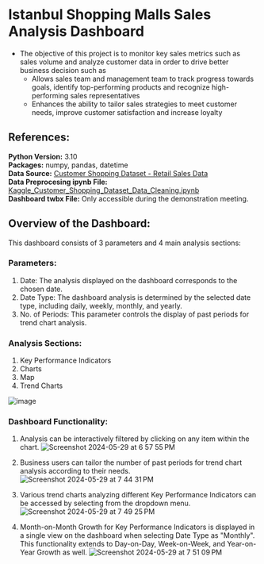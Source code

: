 # Istanbul Shopping Malls Sales Analysis Dashboard
- The objective of this project is to monitor key sales metrics such as sales volume and analyze customer data in order to drive better business decision such as
  - Allows sales team and management team to track progress towards goals, identify top-performing products and recognize high-performing sales representatives
  - Enhances the ability to tailor sales strategies to meet customer needs, improve customer satisfaction and increase loyalty

## References:
**Python Version:** 3.10 <br />
**Packages:** numpy, pandas, datetime <br />
**Data Source:** [Customer Shopping Dataset - Retail Sales Data](https://www.kaggle.com/datasets/mehmettahiraslan/customer-shopping-dataset) <br />
**Data Preprocesing ipynb File:** [Kaggle_Customer_Shopping_Dataset_Data_Cleaning.ipynb](https://github.com/rnlow22/shopping_mall_sales_dashboard/blob/main/Kaggle_Customer_Shopping_Dataset_Data_Cleaning.ipynb) <br />
**Dashboard twbx File:** Only accessible during the demonstration meeting.

## Overview of the Dashboard:
This dashboard consists of 3 parameters and 4 main analysis sections:
### Parameters:
1. Date: The analysis displayed on the dashboard corresponds to the chosen date.
2. Date Type: The dashboard analysis is determined by the selected date type, including daily, weekly, monthly, and yearly.
3. No. of Periods: This parameter controls the display of past periods for trend chart analysis.

### Analysis Sections:
1. Key Performance Indicators
2. Charts
3. Map
4. Trend Charts

![image](https://github.com/rnlow22/shopping_mall_sales_dashboard/assets/30455582/10938d84-4019-47a1-8a45-0f4b771f723b)

### Dashboard Functionality:
1. Analysis can be interactively filtered by clicking on any item within the chart.
![Screenshot 2024-05-29 at 6 57 55 PM](https://github.com/rnlow22/shopping_mall_sales_dashboard/assets/30455582/37758361-d0a3-44c3-9e1a-32e50d6e87f1)

2. Business users can tailor the number of past periods for trend chart analysis according to their needs.
![Screenshot 2024-05-29 at 7 44 31 PM](https://github.com/rnlow22/shopping_mall_sales_dashboard/assets/30455582/1d52ac11-1f54-4add-aba0-3ddaff3215f8)

3. Various trend charts analyzing different Key Performance Indicators can be accessed by selecting from the dropdown menu.
![Screenshot 2024-05-29 at 7 49 25 PM](https://github.com/rnlow22/shopping_mall_sales_dashboard/assets/30455582/151c38ac-74a6-497e-a717-f000ba64c790)

4. Month-on-Month Growth for Key Performance Indicators is displayed in a single view on the dashboard when selecting Date Type as "Monthly". This functionality extends to Day-on-Day, Week-on-Week, and Year-on-Year Growth as well.
![Screenshot 2024-05-29 at 7 51 09 PM](https://github.com/rnlow22/shopping_mall_sales_dashboard/assets/30455582/9b474a89-2e7c-4c78-91f6-803f6b757eab)
